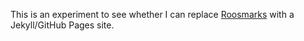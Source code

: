 This is an experiment to see whether I can replace [Roosmarks](https://github.com/chrisroos/roosmarks) with a Jekyll/GitHub Pages site.
